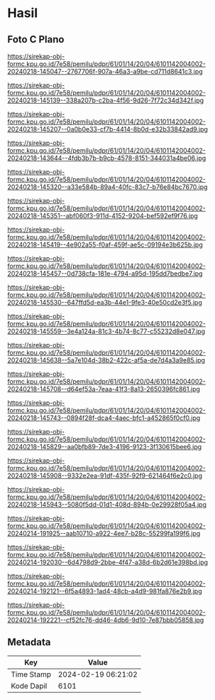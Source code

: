 # Hasil

## Foto C Plano

https://sirekap-obj-formc.kpu.go.id/7e58/pemilu/pdpr/61/01/14/20/04/6101142004002-20240218-145047--2767706f-907a-46a3-a9be-cd711d8641c3.jpg

https://sirekap-obj-formc.kpu.go.id/7e58/pemilu/pdpr/61/01/14/20/04/6101142004002-20240218-145139--338a207b-c2ba-4f56-9d26-7f72c34d342f.jpg

https://sirekap-obj-formc.kpu.go.id/7e58/pemilu/pdpr/61/01/14/20/04/6101142004002-20240218-145207--0a0b0e33-cf7b-4414-8b0d-e32b33842ad9.jpg

https://sirekap-obj-formc.kpu.go.id/7e58/pemilu/pdpr/61/01/14/20/04/6101142004002-20240218-143644--4fdb3b7b-b9cb-4578-8151-344031a4be06.jpg

https://sirekap-obj-formc.kpu.go.id/7e58/pemilu/pdpr/61/01/14/20/04/6101142004002-20240218-145320--a33e584b-89a4-40fc-83c7-b76e84bc7670.jpg

https://sirekap-obj-formc.kpu.go.id/7e58/pemilu/pdpr/61/01/14/20/04/6101142004002-20240218-145351--abf060f3-911d-4152-9204-bef592ef9f76.jpg

https://sirekap-obj-formc.kpu.go.id/7e58/pemilu/pdpr/61/01/14/20/04/6101142004002-20240218-145419--4e902a55-f0af-459f-ae5c-09194e3b625b.jpg

https://sirekap-obj-formc.kpu.go.id/7e58/pemilu/pdpr/61/01/14/20/04/6101142004002-20240218-145457--0d738cfa-181e-4794-a95d-195dd7bedbe7.jpg

https://sirekap-obj-formc.kpu.go.id/7e58/pemilu/pdpr/61/01/14/20/04/6101142004002-20240218-145530--647ffd5d-ea3b-44e1-9fe3-40e50cd2e3f5.jpg

https://sirekap-obj-formc.kpu.go.id/7e58/pemilu/pdpr/61/01/14/20/04/6101142004002-20240218-145559--3e4a124a-81c3-4b74-8c77-c55232d8e047.jpg

https://sirekap-obj-formc.kpu.go.id/7e58/pemilu/pdpr/61/01/14/20/04/6101142004002-20240218-145638--5a7e104d-38b2-422c-af5a-de7d4a3a9e85.jpg

https://sirekap-obj-formc.kpu.go.id/7e58/pemilu/pdpr/61/01/14/20/04/6101142004002-20240218-145708--d64ef53a-7eaa-41f3-8a13-2650396fc861.jpg

https://sirekap-obj-formc.kpu.go.id/7e58/pemilu/pdpr/61/01/14/20/04/6101142004002-20240218-145743--0894f28f-dca4-4aec-bfc1-a452865f0cf0.jpg

https://sirekap-obj-formc.kpu.go.id/7e58/pemilu/pdpr/61/01/14/20/04/6101142004002-20240218-145829--aa0bfb89-7de3-4196-9123-3f130615bee6.jpg

https://sirekap-obj-formc.kpu.go.id/7e58/pemilu/pdpr/61/01/14/20/04/6101142004002-20240218-145908--9332e2ea-91df-435f-92f9-621464f6e2c0.jpg

https://sirekap-obj-formc.kpu.go.id/7e58/pemilu/pdpr/61/01/14/20/04/6101142004002-20240218-145943--5080f5dd-01d1-408d-894b-0e29928f05a4.jpg

https://sirekap-obj-formc.kpu.go.id/7e58/pemilu/pdpr/61/01/14/20/04/6101142004002-20240214-191925--aab10710-a922-4ee7-b28c-55299fa199f6.jpg

https://sirekap-obj-formc.kpu.go.id/7e58/pemilu/pdpr/61/01/14/20/04/6101142004002-20240214-192030--6d4798d9-2bbe-4f47-a38d-6b2d61e398bd.jpg

https://sirekap-obj-formc.kpu.go.id/7e58/pemilu/pdpr/61/01/14/20/04/6101142004002-20240214-192121--6f5a4893-1ad4-48cb-a4d9-981fa876e2b9.jpg

https://sirekap-obj-formc.kpu.go.id/7e58/pemilu/pdpr/61/01/14/20/04/6101142004002-20240214-192221--cf52fc76-dd46-4db6-9d10-7e87bbb05858.jpg


## Metadata

| Key        | Value               |
| ---------- | ------------------- |
| Time Stamp | 2024-02-19 06:21:02 |
| Kode Dapil | 6101                |



